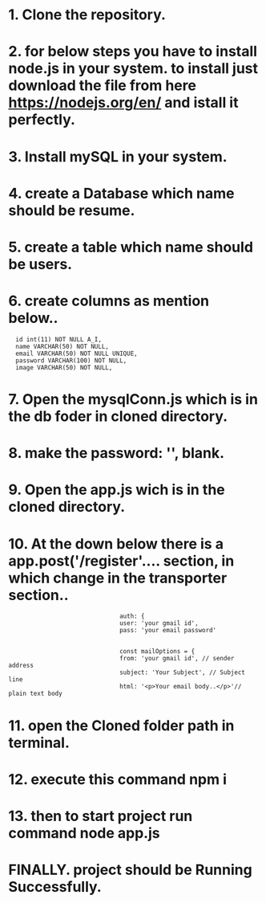 # 1. Clone the repository.

# 2. for below steps you have to install node.js in your system. to install just download the file from here https://nodejs.org/en/ and istall it perfectly.

# 3. Install mySQL in your system.

# 4. create a Database which name should be resume.

# 5. create a table which name should be users.

# 6. create columns as mention below..

      id int(11) NOT NULL A_I,
      name VARCHAR(50) NOT NULL,
      email VARCHAR(50) NOT NULL UNIQUE,
      password VARCHAR(100) NOT NULL,
      image VARCHAR(50) NOT NULL,

# 7. Open the mysqlConn.js which is in the db foder in cloned directory.

# 8. make the password: '', blank.

# 9. Open the app.js wich is in the cloned directory.

# 10. At the down below there is a app.post('/register'.... section, in which change in the transporter section..

                                   auth: {
                                   user: 'your gmail id',
                                   pass: 'your email password'


                                   const mailOptions = {
                                   from: 'your gmail id', // sender address
                                   subject: 'Your Subject', // Subject line
                                   html: '<p>Your email body..</p>'// plain text body

# 11. open the Cloned folder path in terminal.

# 12. execute this command npm i

# 13. then to start project run command node app.js

# FINALLY. project should be Running Successfully.
